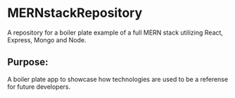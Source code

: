 # MERNstackRepository
A repository for a boiler plate example of a full MERN stack utilizing React, Express, Mongo and Node.
## Purpose:
A boiler plate app to showcase how technologies are used to be a referense for future developers.
